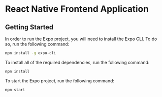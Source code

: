 # React Native Frontend Application

## Getting Started

In order to run the Expo project, you will need to install the Expo CLI. To do so, run the following command:

```bash
npm install -g expo-cli
```

To install all of the required dependencies, run the following command:

```bash
npm install
```

To start the Expo project, run the following command:

```bash
npm start
```
